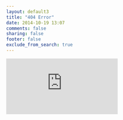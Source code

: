 ```yaml
---
layout: default3
title: "404 Error"
date: 2014-10-19 13:07
comments: false
sharing: false
footer: false
exclude_from_search: true
---
```


<div class="iframe-wrapper">
<iframe id="frame-404" scrolling='no' frameborder='0' src='http://yibo.iyiyun.com/Home/Distribute/ad404/key/15456' style='display:block;'>
</iframe>
</div>
